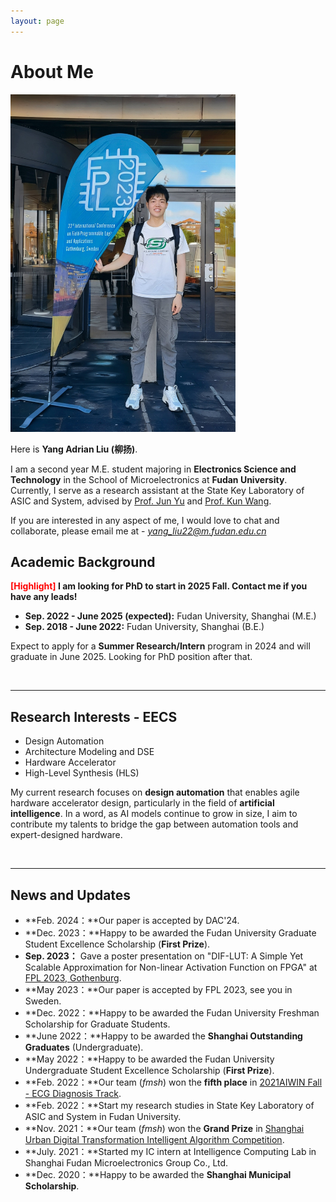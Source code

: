 ```yaml
---
layout: page
---
```


# About Me

  

<img src="images/profile.jpg" class="floatpic" width="360" height="540">

Here is **Yang Adrian Liu (柳扬)**.

I am a second year M.E. student majoring in **Electronics Science and Technology** in the School of Microelectronics at **Fudan University**. Currently, I serve as a research assistant at the State Key Laboratory of ASIC and System, advised by [Prof. Jun Yu](https://sme.fudan.edu.cn/60/5e/c31157a352350/page.htm) and [Prof. Kun Wang](http://eda.ee.ucla.edu/people/kun-wang/index.html). 

If you are interested in any aspect of me, I would love to chat and collaborate, please email me at - *yang_liu22@m.fudan.edu.cn*

## Academic Background

**<font color='red'>[Highlight]</font> I am looking for PhD to start in 2025 Fall. Contact me if you have any leads!**

- **Sep. 2022 - June 2025 (expected):** Fudan University, Shanghai (M.E.)
- **Sep. 2018 - June 2022:** Fudan University, Shanghai (B.E.)

Expect to apply for a **Summer Research/Intern** program in 2024 and will graduate in June 2025. Looking for PhD position after that.

<br>

---

## Research Interests - EECS

- Design Automation
- Architecture Modeling and DSE
- Hardware Accelerator
- High-Level Synthesis (HLS)

My current research focuses on **design automation** that enables agile hardware accelerator design, particularly in the field of **artificial intelligence**. In a word, as AI models continue to grow in size, I aim to contribute my talents to bridge the gap between automation tools and expert-designed hardware.

<br>

---

## News and Updates

- **Feb. 2024：**Our paper is accepted by DAC'24.
- **Dec. 2023：**Happy to be awarded the Fudan University Graduate Student Excellence Scholarship (**First Prize**).
- **Sep. 2023：** Gave a poster presentation on "DIF-LUT: A Simple Yet Scalable Approximation for Non-linear Activation Function on FPGA" at [FPL 2023, Gothenburg](https://2023.fpl.org/).
- **May 2023：**Our paper is accepted by FPL 2023, see you in Sweden.
- **Dec. 2022：**Happy to be awarded the Fudan University Freshman Scholarship for Graduate Students.
- **June 2022：**Happy to be awarded the **Shanghai Outstanding Graduates** (Undergraduate).
- **May 2022：**Happy to be awarded the Fudan University Undergraduate Student Excellence Scholarship (**First Prize**).
- **Feb. 2022：**Our team (*fmsh*) won the **fifth place** in [2021AIWIN Fall - ECG Diagnosis Track](http://aiwin.org.cn/competitions/64).
- **Feb. 2022：**Start my research studies in State Key Laboratory of ASIC and System in Fudan University.
- **Nov. 2021：**Our team (*fmsh*) won the **Grand Prize** in [Shanghai Urban Digital Transformation Intelligent Algorithm Competition](http://aiwin.org.cn/competitions/60).
- **July. 2021：**Started my IC intern at Intelligence Computing Lab in Shanghai Fudan Microelectronics Group Co., Ltd.
- **Dec. 2020：**Happy to be awarded the **Shanghai Municipal Scholarship**.

<br>
